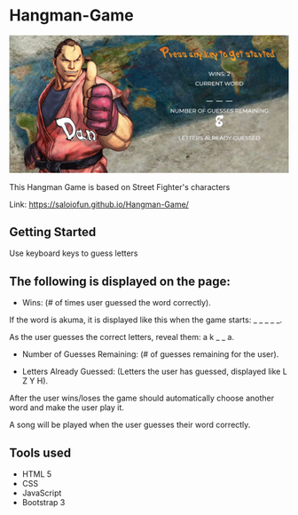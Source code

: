 # Hangman-Game

![Demo](assets/images/demo.jpg)

This Hangman Game is based on Street Fighter's characters

Link: https://saloiofun.github.io/Hangman-Game/

## Getting Started

Use keyboard keys to guess letters

## The following is displayed on the page:

*  Wins: (# of times user guessed the word correctly).

If the word is akuma, it is displayed like this when the game starts: _ _ _ _ _.

As the user guesses the correct letters, reveal them: a k _ _ a.

* Number of Guesses Remaining: (# of guesses remaining for the user).

* Letters Already Guessed: (Letters the user has guessed, displayed like L Z Y H).

After the user wins/loses the game should automatically choose another word and make the user play it.

A song will be played when the user guesses their word correctly.

## Tools used

* HTML 5
* CSS
* JavaScript
* Bootstrap 3



